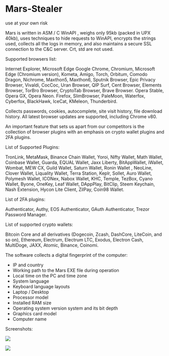 # Mars-Stealer
use at your own risk

Mars is written in ASM / C WinAPI , weighs only 95kb (packed in UPX 40kb), uses techniques to hide requests to WinAPI, encrypts the strings used, collects all the logs in memory, and also maintains a secure SSL connection to the C&C server.
Crt, std are not used.​


Supported browsers list:

Internet Explorer, Microsoft Edge
Google Chrome, Chromium, Microsoft Edge (Chromium version), Kometa, Amigo, Torch, Orbitum, Comodo Dragon, Nichrome, Maxthon5, Maxthon6, Sputnik Browser, Epic Privacy Browser, Vivaldi, CocCoc, Uran Browser, QIP Surf, Cent Browser, Elements Browser, TorBro Browser, CryptoTab Browser, Brave Browser.
Opera Stable, Opera GX, Opera Neon.
Firefox, SlimBrowser, PaleMoon, Waterfox, Cyberfox, BlackHawk, IceCat, KMeleon, Thunderbird.


Collects passwords, cookies, autocomplete, site visit history, file download history.
All latest browser updates are supported, including Chrome v80.

An important feature that sets us apart from our competitors is the collection of browser plugins with an emphasis on crypto wallet plugins and 2FA plugins.​

List of Supported Plugins:

TronLink, MetaMask, Binance Chain Wallet, Yoroi, Nifty Wallet, Math Wallet, Coinbase Wallet, Guarda, EQUAL Wallet, Jaxx Liberty, BitAppWallet, iWallet, Wombat, MEW CX, Guild Wallet, Saturn Wallet, Ronin Wallet , NeoLine, Clover Wallet, Liquality Wallet, Terra Station, Keplr, Sollet, Auro Wallet, Polymesh Wallet, ICONex, Nabox Wallet, KHC, Temple, TezBox, Cyano Wallet, Byone, OneKey, Leaf Wallet, DAppPlay, BitClip, Steem Keychain, Nash Extension, Hycon Lite Client, ZilPay, Coin98 Wallet.


List of 2FA plugins:

Authenticator, Authy, EOS Authenticator, GAuth Authenticator, Trezor Password Manager.

List of supported crypto wallets:

Bitcoin Core and all derivatives (Dogecoin, Zcash, DashCore, LiteCoin, and so on), Ethereum, Electrum, Electrum LTC, Exodus, Electron Cash, MultiDoge, JAXX, Atomic, Binance, Coinomi.

The software collects a digital fingerprint of the computer:

- IP and country
- Working path to the Mars EXE file during operation
- Local time on the PC and time zone
- System language
- Keyboard language layouts
- Laptop / Desktop
- Processor model
- Installed RAM size
- Operating system version system and its bit depth
- Graphics card model
- Computer name

Screenshots:


<img src="https://i.ibb.co/qsrGj6T/Unbenannt.png" ><br>


<img src="https://i.ibb.co/1fN4rcv/Unbenanddnt.png" ><br>

